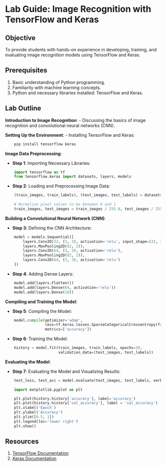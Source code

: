 # Lab Guide: Image Recognition with TensorFlow and Keras

## **Objective**

To provide students with hands-on experience in developing, training, and evaluating image recognition models using TensorFlow and Keras.

## **Prerequisites**

1. Basic understanding of Python programming.
2. Familiarity with machine learning concepts.
3. Python and necessary libraries installed: TensorFlow and Keras.

## **Lab Outline**

**Introduction to Image Recognition**:
    - Discussing the basics of image recognition and convolutional neural networks (CNN).
   
**Setting Up the Environment**:
    - Installing TensorFlow and Keras:
    
```bash
    pip install tensorflow keras
```

**Image Data Preprocessing**:

- **Step 1**: Importing Necessary Libraries:
```python
    import tensorflow as tf
    from tensorflow.keras import datasets, layers, models
```

- **Step 2**: Loading and Preprocessing Image Data:
```python
    (train_images, train_labels), (test_images, test_labels) = datasets.cifar10.load_data()
    
    # Normalize pixel values to be between 0 and 1
    train_images, test_images = train_images / 255.0, test_images / 255.0
```

**Building a Convolutional Neural Network (CNN)**:

- **Step 3**: Defining the CNN Architecture:
```python
    model = models.Sequential([
        layers.Conv2D(32, (3, 3), activation='relu', input_shape=(32, 32, 3)),
        layers.MaxPooling2D((2, 2)),
        layers.Conv2D(64, (3, 3), activation='relu'),
        layers.MaxPooling2D((2, 2)),
        layers.Conv2D(64, (3, 3), activation='relu')
    ])
```

- **Step 4**: Adding Dense Layers:
```python
    model.add(layers.Flatten())
    model.add(layers.Dense(64, activation='relu'))
    model.add(layers.Dense(10))
```

**Compiling and Training the Model**:

- **Step 5**: Compiling the Model:
```python
    model.compile(optimizer='adam',
                  loss=tf.keras.losses.SparseCategoricalCrossentropy(from_logits=True),
                  metrics=['accuracy'])
```

- **Step 6**: Training the Model:
```python
    history = model.fit(train_images, train_labels, epochs=10, 
                        validation_data=(test_images, test_labels))
```

**Evaluating the Model**:

- **Step 7**: Evaluating the Model and Visualizing Results:
```python
    test_loss, test_acc = model.evaluate(test_images, test_labels, verbose=2)
    
    import matplotlib.pyplot as plt

    plt.plot(history.history['accuracy'], label='accuracy')
    plt.plot(history.history['val_accuracy'], label = 'val_accuracy')
    plt.xlabel('Epoch')
    plt.ylabel('Accuracy')
    plt.ylim([0.5, 1])
    plt.legend(loc='lower right')
    plt.show()
```

## **Resources**

1. [TensorFlow Documentation](https://www.tensorflow.org/api_docs)
2. [Keras Documentation](https://keras.io/api/)

